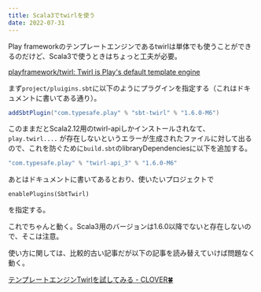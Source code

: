 ```yaml
---
title: Scala3でtwirlを使う
date: 2022-07-31
---
```


<script async src="//cdn.embedly.com/widgets/platform.js"></script>

Play frameworkのテンプレートエンジンであるtwirlは単体でも使うことができるのだけど、Scala3で使うときはちょっと工夫が必要。

<a href="https://github.com/playframework/twirl" class="embedly-card">playframework/twirl: Twirl is Play's default template engine</a>

まず`project/pluigins.sbt`に以下のようにプラグインを指定する（これはドキュメントに書いてある通り）。

```scala
addSbtPlugin("com.typesafe.play" % "sbt-twirl" % "1.6.0-M6")
```

このままだとScala2.12用のtwirl-apiしかインストールされなて、`play.twirl....` が存在しないというエラーが生成されたファイルに対して出るので、これを防ぐために`build.sbt`のlibraryDependenciesに以下を追加する。 

```scala
"com.typesafe.play" % "twirl-api_3" % "1.6.0-M6"
```

あとはドキュメントに書いてあるとおり、使いたいプロジェクトで

```
enablePlugins(SbtTwirl)
```

を指定する。

これでちゃんと動く。Scala3用のバージョンは1.6.0以降でないと存在しないので、そこは注意。

使い方に関しては、比較的古い記事だが以下の記事を読み替えていけば問題なく動く。

<a href="https://kazuhira-r.hatenablog.com/entry/20140920/1411223858" class="embedly-card">テンプレートエンジンTwirlを試してみる - CLOVER🍀</a>
